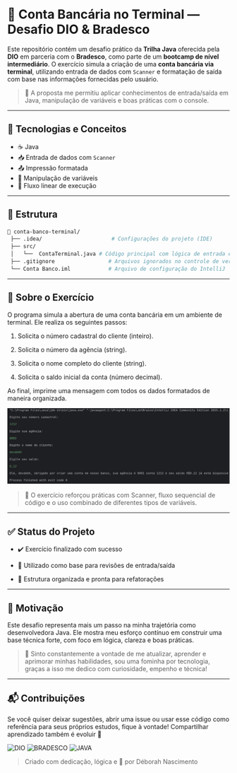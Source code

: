 # 🏦 Conta Bancária no Terminal — Desafio DIO & Bradesco

Este repositório contém um desafio prático da **Trilha Java** oferecida pela **DIO** em parceria com o **Bradesco**, como parte de um **bootcamp de nível intermediário**. O exercício simula a criação de uma **conta bancária via terminal**, utilizando entrada de dados com `Scanner` e formatação de saída com base nas informações fornecidas pelo usuário.

> 💬 A proposta me permitiu aplicar conhecimentos de entrada/saída em Java, manipulação de variáveis e boas práticas com o console.

---

## 🚀 Tecnologias e Conceitos

- ☕ Java
- 📥 Entrada de dados com `Scanner`
- 📤 Impressão formatada
- 🧠 Manipulação de variáveis
- 🔁 Fluxo linear de execução

---

## 📂 Estrutura

```bash
📁 conta-banco-terminal/
 ├── .idea/                      # Configurações do projeto (IDE)
 ├── src/
 │   └──  ContaTerminal.java # Código principal com lógica de entrada e saída
 ├── .gitignore                 # Arquivos ignorados no controle de versão
 └── Conta Banco.iml            # Arquivo de configuração do IntelliJ
```

---

## 📌 Sobre o Exercício

O programa simula a abertura de uma conta bancária em um ambiente de terminal. Ele realiza os seguintes passos:

1. Solicita o número cadastral do cliente (inteiro).

2. Solicita o número da agência (string).

3. Solicita o nome completo do cliente (string).

4. Solicita o saldo inicial da conta (número decimal).

Ao final, imprime uma mensagem com todos os dados formatados de maneira organizada.

![terminal](execução-terminal.png)

> 📌 O exercício reforçou práticas com Scanner, fluxo sequencial de código e o uso combinado de diferentes tipos de variáveis.

---
## ✅ Status do Projeto
- ✔️ Exercício finalizado com sucesso

- 🧠 Utilizado como base para revisões de entrada/saída

- 🧰 Estrutura organizada e pronta para refatorações

---
## 🧠 Motivação
Este desafio representa mais um passo na minha trajetória como desenvolvedora Java. Ele mostra meu esforço contínuo em construir uma base técnica forte, com foco em lógica, clareza e boas práticas.

> 🔎 Sinto constantemente a vontade de me atualizar, aprender e aprimorar minhas habilidades, sou uma fominha por tecnologia, graças a isso me dedico com curiosidade, empenho e técnica!

---

## 📬 Contribuições
Se você quiser deixar sugestões, abrir uma issue ou usar esse código como referência para seus próprios estudos, fique à vontade!
Compartilhar aprendizado também é evoluir 💜

![DIO](https://img.shields.io/badge/DIO%20-%2300BFFF?style=for-the-badge&logo==white) ![BRADESCO](https://img.shields.io/badge/BRADESCO-%23cc0000?style=for-the-badge&logo=bradesco&logoColor=white) ![JAVA](https://img.shields.io/badge/JAVA-%23f1c40f?style=for-the-badge&logo=java&logoColor=black) 

> Criado com dedicação, lógica e 💜 por Déborah Nascimento
